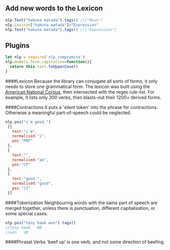 
## Add new words to the Lexicon
```javascript
nlp.Text("hakuna matada").tags() //["Noun"]
nlp.Lexicon["hakuna matada"]="Expression"
nlp.Text("hakuna matada").tags() //["Expression"]
```

## Plugins
```javascript
let nlp = require('nlp_compromise')
nlp.models.Term.capitalise=function(){
  return this.text.toUpperCase()
}
```


####Lexicon
Because the library can conjugate all sorts of forms, it only needs to store one grammatical form.
The lexicon was built using the [American National Corpus](http://www.americannationalcorpus.org/), then intersected with the regex rule-list. For example, it lists only 300 verbs, then blasts-out their 1200+ derived forms.

####Contractions
It puts a 'silent token' into the phrase for contractions. Otherwise a meaningful part-of-speech could be neglected.
```javascript
nlp.pos("i'm good.")
 [{
   text:"i'm",
   normalised:"i",
   pos:"PRP"
 },
 {
   text:"",
   normalised:"am",
   pos:"CP"
 },
 {
   text:"good.",
   normalised:"good",
   pos:"JJ"
 }]
```
####Tokenization
Neighbouring words with the same part of speech are merged together, unless there is punctuation, different capitalisation, or some special cases.
```javascript
nlp.pos("tony hawk won").tags()
//tony hawk   NN
//won   VB
```
####Phrasal Verbs
'beef up' is one verb, and not some direction of beefing.